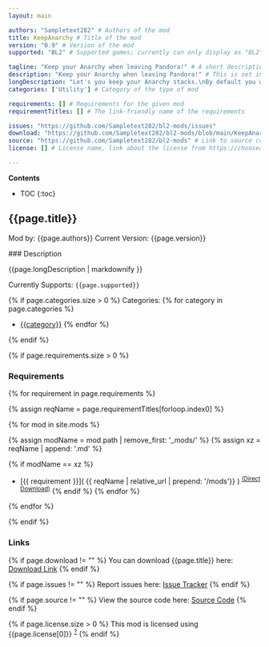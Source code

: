 ```yaml
---
layout: main

authors: "Sampletext282" # Authors of the mod
title: KeepAnarchy # Title of the mod
version: "0.9" # Version of the mod
supported: "BL2" # Supported games; currently can only display as "BL2", "BL2 + TPS", or "TPS"

tagline: "Keep your Anarchy when leaving Pandora!" # A short description of the mod itself.
description: "Keep your Anarchy when leaving Pandora!" # This is set in order to keep the SEO proper
longDescription: "Let's you keep your Anarchy stacks.\nBy default you will keep 50% of your stacks, this can be changed in the mods options.\nOnly works on Host in Coop!" # Description of what the mod can do
categories: ['Utility'] # Category of the type of mod

requirements: [] # Requirements for the given mod
requirementTitles: [] # The link-friendly name of the requirements

issues: "https://github.com/Sampletext282/bl2-mods/issues"
download: "https://github.com/Sampletext282/bl2-mods/blob/main/KeepAnarchy/KeepAnarchy.zip?raw=true"
source: "https://github.com/Sampletext282/bl2-mods" # Link to source code
license: [] # License name, link about the license from https://choosealicense.com/

---
```

**Contents**
* TOC
{:toc}

## {{page.title}}

Mod by: {{page.authors}}
Current Version: {{page.version}}

<p></p>
### Description

{{page.longDescription | markdownify }}

Currently Supports: `{{page.supported}}`

{% if page.categories.size > 0 %}
Categories:
{% for category in page.categories %}
  * [{{category}}](/types/{{category}})
{% endfor %}
<p></p>
{% endif %}

{% if page.requirements.size > 0 %}
### Requirements

{% for requirement in page.requirements %}

{% assign reqName = page.requirementTitles[forloop.index0] %}

{% for mod in site.mods %}

{% assign modName = mod.path | remove_first: '_mods/' %}
{% assign xz = reqName | append: '.md' %}

{% if modName == xz %}
* [{{ requirement }}]( {{ reqName | relative_url | prepend: '/mods'}} ) <sup>[(Direct Download)]({{mod.download}})</sup>
{% endif %}
{% endfor %}

{% endfor %}
<p></p>
{% endif %}

### Links

{% if page.download != "" %}
You can download {{page.title}} here: [Download Link]({{page.download}})
{% endif %}

{% if page.issues != "" %}
Report issues here: [Issue Tracker]({{page.issues}})
{% endif %}

{% if page.source != "" %}
View the source code here: [Source Code]({{page.source}})
{% endif %}

{% if page.license.size > 0 %}
This mod is licensed using {{page.license[0]}} <sup>[?]({{page.license[1]}})</sup>
{% endif %}
